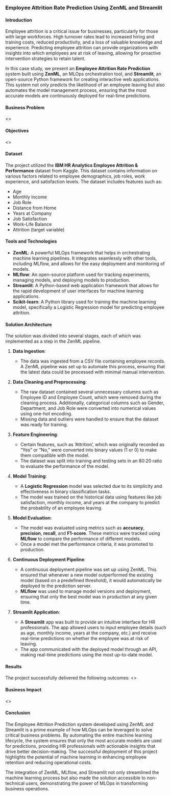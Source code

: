 ### Employee Attrition Rate Prediction Using ZenML and Streamlit

#### Introduction
Employee attrition is a critical issue for businesses, particularly for those with large workforces. High turnover rates lead to increased hiring and training costs, reduced productivity, and a loss of valuable knowledge and experience. Predicting employee attrition can provide organizations with insights into which employees are at risk of leaving, allowing for proactive intervention strategies to retain talent.

In this case study, we present an **Employee Attrition Rate Prediction** system built using **ZenML**, an MLOps orchestration tool, and **Streamlit**, an open-source Python framework for creating interactive web applications. This system not only predicts the likelihood of an employee leaving but also automates the model management process, ensuring that the most accurate models are continuously deployed for real-time predictions.

#### Business Problem
<>

#### Objectives
<>
#### Dataset
The project utilized the **IBM HR Analytics Employee Attrition & Performance** dataset from Kaggle. This dataset contains information on various factors related to employee demographics, job roles, work experience, and satisfaction levels. The dataset includes features such as:
- Age
- Monthly Income
- Job Role
- Distance from Home
- Years at Company
- Job Satisfaction
- Work-Life Balance
- Attrition (target variable)

#### Tools and Technologies
- **ZenML**: A powerful MLOps framework that helps in orchestrating machine learning pipelines. It integrates seamlessly with other tools, including MLflow, and allows for the easy deployment and monitoring of models.
- **MLflow**: An open-source platform used for tracking experiments, managing models, and deploying models to production.
- **Streamlit**: A Python-based web application framework that allows for the rapid development of user interfaces for machine learning applications.
- **Scikit-learn**: A Python library used for training the machine learning model, specifically a Logistic Regression model for predicting employee attrition.

#### Solution Architecture
The solution was divided into several stages, each of which was implemented as a step in the ZenML pipeline.

1. **Data Ingestion**:
   - The data was ingested from a CSV file containing employee records. A ZenML pipeline was set up to automate this process, ensuring that the latest data could be processed with minimal manual intervention.

2. **Data Cleaning and Preprocessing**:
   - The raw dataset contained several unnecessary columns such as Employee ID and Employee Count, which were removed during the cleaning process. Additionally, categorical columns such as Gender, Department, and Job Role were converted into numerical values using one-hot encoding.
   - Missing data and outliers were handled to ensure that the dataset was ready for training.

3. **Feature Engineering**:
   - Certain features, such as ‘Attrition’, which was originally recorded as “Yes” or “No,” were converted into binary values (1 or 0) to make them compatible with the model.
   - The dataset was split into training and testing sets in an 80:20 ratio to evaluate the performance of the model.

4. **Model Training**:
   - A **Logistic Regression** model was selected due to its simplicity and effectiveness in binary classification tasks.
   - The model was trained on the historical data using features like job satisfaction, monthly income, and years at the company to predict the probability of an employee leaving.

5. **Model Evaluation**:
   - The model was evaluated using metrics such as **accuracy**, **precision**, **recall**, and **F1-score**. These metrics were tracked using **MLflow** to compare the performance of different models.
   - Once a model met the performance criteria, it was promoted to production.

6. **Continuous Deployment Pipeline**:
   - A continuous deployment pipeline was set up using ZenML. This ensured that whenever a new model outperformed the existing model (based on a predefined threshold), it would automatically be deployed to the prediction server.
   - **MLflow** was used to manage model versions and deployment, ensuring that only the best model was in production at any given time.

7. **Streamlit Application**:
   - A **Streamlit** app was built to provide an intuitive interface for HR professionals. The app allowed users to input employee details (such as age, monthly income, years at the company, etc.) and receive real-time predictions on whether the employee was at risk of leaving.
   - The app communicated with the deployed model through an API, making real-time predictions using the most up-to-date model.

#### Results
The project successfully delivered the following outcomes:
<>

#### Business Impact
<>

#### Conclusion
The Employee Attrition Prediction system developed using ZenML and Streamlit is a prime example of how MLOps can be leveraged to solve critical business problems. By automating the entire machine learning lifecycle, the system ensures that only the most accurate models are used for predictions, providing HR professionals with actionable insights that drive better decision-making. The successful deployment of this project highlights the potential of machine learning in enhancing employee retention and reducing operational costs.

The integration of ZenML, MLflow, and Streamlit not only streamlined the machine learning process but also made the solution accessible to non-technical users, demonstrating the power of MLOps in transforming business operations.
